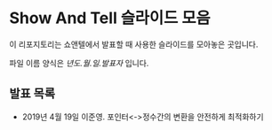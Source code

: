 # Show And Tell 슬라이드 모음

이 리포지토리는 쇼앤텔에서 발표할 때 사용한 슬라이드를 모아놓은 곳입니다.

파일 이름 양식은 _년도.월.일.발표자_ 입니다.

## 발표 목록

- 2019년 4월 19일 이준영. 포인터<->정수간의 변환을 안전하게 최적화하기

